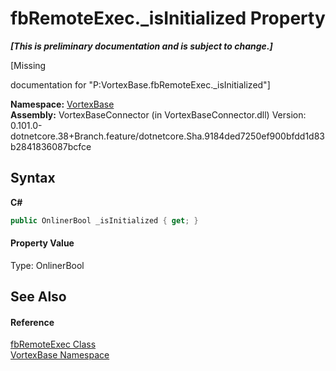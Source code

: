 # fbRemoteExec._isInitialized Property 
 _**\[This is preliminary documentation and is subject to change.\]**_

\[Missing <summary> documentation for "P:VortexBase.fbRemoteExec._isInitialized"\]

**Namespace:**&nbsp;<a href="N_VortexBase.md">VortexBase</a><br />**Assembly:**&nbsp;VortexBaseConnector (in VortexBaseConnector.dll) Version: 0.101.0-dotnetcore.38+Branch.feature/dotnetcore.Sha.9184ded7250ef900bfdd1d83b2841836087bcfce

## Syntax

**C#**<br />
``` C#
public OnlinerBool _isInitialized { get; }
```


#### Property Value
Type: OnlinerBool

## See Also


#### Reference
<a href="T_VortexBase_fbRemoteExec.md">fbRemoteExec Class</a><br /><a href="N_VortexBase.md">VortexBase Namespace</a><br />